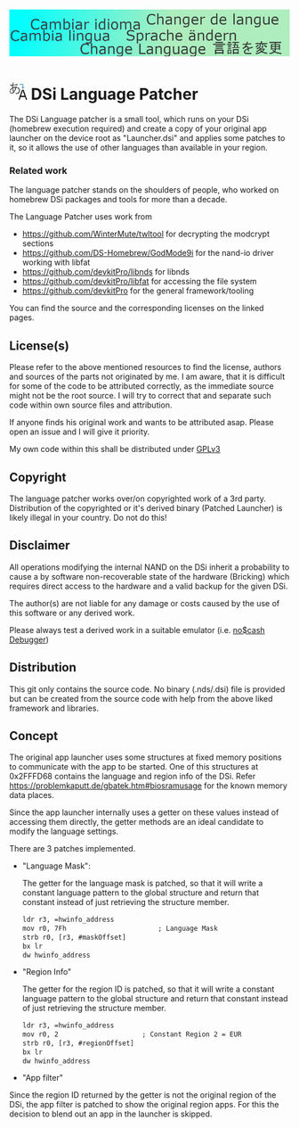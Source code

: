 # ![Banner](banner.png "Banner")

# ![Icon](icon.bmp "Icon") DSi Language Patcher

The DSi Language patcher is a small tool, which runs on your DSi (homebrew execution required) and create a copy of your original app launcher on the device root as "Launcher.dsi" and applies some patches to it, so it allows the use of other languages than available in your region.

### Related work

The language patcher stands on the shoulders of people, who worked on homebrew DSi packages and tools for more than a decade.

The Language Patcher uses work from

* https://github.com/WinterMute/twltool for decrypting the modcrypt sections
*  https://github.com/DS-Homebrew/GodMode9i for the nand-io driver working with libfat
* https://github.com/devkitPro/libnds for libnds
* https://github.com/devkitPro/libfat for accessing the file system
* https://github.com/devkitPro for the general framework/tooling

You can find the source and the corresponding licenses on the linked pages.

## License(s)
Please refer to the above mentioned resources to find the license, authors and sources of the parts not originated by me.
I am aware, that it is difficult for some of the code to be attributed correctly, as the immediate source might not be the root source. I will try to correct that and separate such code within own source files and attribution.

If anyone finds his original work and wants to be attributed asap. Please open an issue and I will give it priority.

My own code within this shall be distributed under [GPLv3](https://www.gnu.org/licenses/gpl-3.0)

## Copyright
The language patcher works over/on copyrighted work of a 3rd party. Distribution of the copyrighted or it's derived binary (Patched Launcher) is likely illegal in your country. Do not do this!

## Disclaimer
All operations modifying the internal NAND on the DSi inherit a probability to cause a by software non-recoverable state of the hardware (Bricking) which requires direct access to the hardware and a valid backup for the given DSi.

The author(s) are not liable for any damage or costs caused by the use of this software or any derived work.

Please always test a derived work in a suitable emulator (i.e. [no$cash Debugger](https://problemkaputt.de/gba-dev.htm))

## Distribution
This git only contains the source code. No binary (.nds/.dsi) file is provided but can be created from the source code with help from the above liked framework and libraries.

## Concept

The original app launcher uses some structures  at fixed memory positions to communicate with the app to be started. One of this structures at 0x2FFFD68 contains the language and region info of the DSi. Refer https://problemkaputt.de/gbatek.htm#biosramusage for the known memory data places.

Since the app launcher internally uses a getter on these values instead of accessing them directly, the getter methods are an ideal candidate to modify the language settings.

There are 3 patches implemented.

* "Language Mask":

  The getter for the language mask is patched, so that it will write a constant language pattern to the global structure and return that constant instead of just retrieving the structure member.

  ```  ARM thumb
  ldr r3, =hwinfo_address
  mov r0, 7Fh						; Language Mask
  strb r0, [r3, #maskOffset]
  bx lr
  dw hwinfo_address 				
  ```

* "Region Info"

  The getter for the region ID is patched, so that it will write a constant language pattern to the global structure and return that constant instead of just retrieving the structure member.

  ```  ARM thumb
  ldr r3, =hwinfo_address
  mov r0, 2						; Constant Region 2 = EUR
  strb r0, [r3, #regionOffset]
  bx lr
  dw hwinfo_address 				
  ```

*  "App filter"

  Since the region ID returned by the getter is not the original region of the DSi, the app filter is patched to show the original region apps. For this the decision to blend out an app in the launcher is skipped.





 

  
